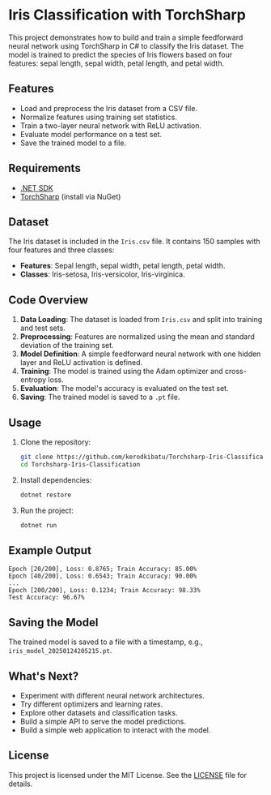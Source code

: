 # Iris Classification with TorchSharp

This project demonstrates how to build and train a simple feedforward neural network using TorchSharp in C# to classify the Iris dataset. The model is trained to predict the species of Iris flowers based on four features: sepal length, sepal width, petal length, and petal width.

## Features
- Load and preprocess the Iris dataset from a CSV file.
- Normalize features using training set statistics.
- Train a two-layer neural network with ReLU activation.
- Evaluate model performance on a test set.
- Save the trained model to a file.

## Requirements
- [.NET SDK](https://dotnet.microsoft.com/download)
- [TorchSharp](https://github.com/dotnet/TorchSharp) (install via NuGet)

## Dataset
The Iris dataset is included in the `Iris.csv` file. It contains 150 samples with four features and three classes:
- **Features**: Sepal length, sepal width, petal length, petal width.
- **Classes**: Iris-setosa, Iris-versicolor, Iris-virginica.

## Code Overview
1. **Data Loading**: The dataset is loaded from `Iris.csv` and split into training and test sets.
2. **Preprocessing**: Features are normalized using the mean and standard deviation of the training set.
3. **Model Definition**: A simple feedforward neural network with one hidden layer and ReLU activation is defined.
4. **Training**: The model is trained using the Adam optimizer and cross-entropy loss.
5. **Evaluation**: The model's accuracy is evaluated on the test set.
6. **Saving**: The trained model is saved to a `.pt` file.

## Usage
1. Clone the repository:
   ```bash
   git clone https://github.com/kerodkibatu/Torchsharp-Iris-Classification.git
   cd Torchsharp-Iris-Classification
   ```
2. Install dependencies:
   ```bash
   dotnet restore
   ```
3. Run the project:
   ```bash
   dotnet run
   ```

## Example Output
```
Epoch [20/200], Loss: 0.8765; Train Accuracy: 85.00%
Epoch [40/200], Loss: 0.6543; Train Accuracy: 90.00%
...
Epoch [200/200], Loss: 0.1234; Train Accuracy: 98.33%
Test Accuracy: 96.67%
```

## Saving the Model
The trained model is saved to a file with a timestamp, e.g., `iris_model_20250124205215.pt`.

## What's Next?
- Experiment with different neural network architectures.
- Try different optimizers and learning rates.
- Explore other datasets and classification tasks.
- Build a simple API to serve the model predictions.
- Build a simple web application to interact with the model.

## License
This project is licensed under the MIT License. See the [LICENSE](./LICENSE.txt) file for details.

